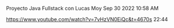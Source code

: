 
Proyecto Java Fullstack con Lucas Moy
Sep 30 2022 10:58 AM

https://www.youtube.com/watch?v=7vHzVN0EiQc&t=4670s
22:44


